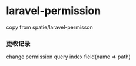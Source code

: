 # laravel-permission
copy from spatie/laravel-permisson

### 更改记录
change permission query index field(name => path)
